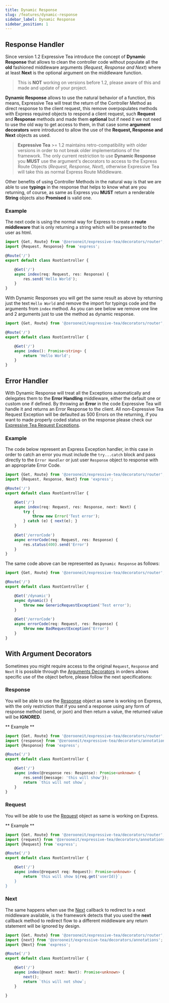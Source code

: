 ```yaml
---
title: Dynamic Response
slug: /features/dynamic-response
sidebar_label: Dynamic Response
sidebar_position: 1
---
```



## Response Handler

Since version 1.2 Expressive Tea introduce the concept of **Dynamic Response** that allows to clean the controller code
without populate all the **old** fashioned middleware arguments (*Request, Response and Next*) where at least **Next** is the
optional argument on the middleware function.

> This is **NOT** working on versions before 1.2, please aware of this and made and update of your project.

**Dynamic Response** allows to use the natural behavior of a function, this means, Expressive Tea will treat the return
of the Controller Method as direct response to the client request, this remove overpopulates methods with Express required
objects to respond a client request, such **Request** and **Response** methods and made them **optional** but if need it
we not need to use the old way to get access to them, in that case some **argument decorators** were introduced to allow
the use of the **Request, Response and Next** objects as used.

> **Expressive Tea** >= 1.2 maintains retro-compatibility with older versions in order to not break older implementations of
> the framework. The only current restriction to use **Dynamic Response** you **MUST** use the argument's decorators to access
> to the Express Route Objects (*Request, Response, Next*), otherwise Expressive Tea will take this as normal Express Route
> Middleware.

Other benefits of using Controller Methods in the natural way is that we are able to use **typings** in the response that 
helps to know what are you returning, of course, as same as Express you **MUST** return a renderable **String** objects
also **Promised** is valid one.


### Example

The next code is using the normal way for Express to create a **route middleware** that is only returning a string which
will be presented to the user as html.

```typescript title="GenericController.ts" {8,9}
import {Get, Route} from '@zerooneit/expressive-tea/decorators/router';
import {Request, Response} from 'express';

@Route('/')
export default class RootController {

    @Get('/')
    async index(req: Request, res: Response) {
        res.send('Hello World');
    }
}
```

With Dynamic Responses you will get the same result as above by returning just the text `Hello World` and remove the import
for typings code and the arguments from `index` method. As you can see below we remove one line and 2 arguments just to use
the method as dynamic response.

```typescript title="GenericController.ts" {7,8}
import {Get, Route} from '@zerooneit/expressive-tea/decorators/router';

@Route('/')
export default class RootController {

    @Get('/')
    async index(): Promise<string> {
        return 'Hello World';
    }
}
```

## Error Handler

With Dynamic Response will treat all the Exceptions automatically and delegates them to the **Error Handling** middleware,
either the default one or custom one if defined. By throwing an **Error** in the code Expressive Tea will handle it and returns
an Error Response to the client. All non-Expressive Tea Request Exception will be defaulted as 500 Errors on the returning, if
you want to made properly coded status on the response please check our [Expressive Tea Request Exceptions](../exceptions/request).


### Example

The code below represent an Express Exception handler, in this case in order to catch an error you must include the `try...catch`
block and pass directly to the `Error Handler` or just user `Response` object to response with an appropriate Error Code.

```typescript title="GenericController.ts" {8-11,15-17}
import {Get, Route} from '@zerooneit/expressive-tea/decorators/router';
import {Request, Response, Next} from 'express';

@Route('/')
export default class RootController {

    @Get('/')
    async index(req: Request, res: Response, next: Next) {
        try {
            throw new Error('Test error');
        } catch (e) { next(e); }
    }
    
    @Get('/errorCode')
    async errorCode(req: Request, res: Response) {
        res.status(400).send('Error')
    }
}
```

The same code above can be represented as `Dynamic Response` as follows:

```typescript title="GenericController.ts" {7-9,12-14}
import {Get, Route} from '@zerooneit/expressive-tea/decorators/router';

@Route('/')
export default class RootController {

    @Get('/dynamic')
    async dynamic() {
        throw new GenericRequestException('Test error');
    }
    
    @Get('/errorCode')
    async errorCode(req: Request, res: Response) {
        throw new BadRequestException('Error')
    }
}
```

## With Argument Decorators

Sometimes you might require access to the original `Request`, `Response` and `Next` it is possible through the [Arguments Decorators](../decorators/annotations)
in orders allows specific use of the object before, please follow the next specifications:

### Response
You will be able to use the [Response](http://expressjs.com/en/4x/api.html#res) object as same is working on Express, with the only restriction
that if you send a response using any form of response method (send, or json) and then return a value, the returned value will be **IGNORED**.

** Example **

```typescript title="GenericController.ts" {9-12}
import {Get, Route} from '@zerooneit/expressive-tea/decorators/router';
import {response} from '@zerooneit/expressive-tea/decorators/annotations';
import {Response} from 'express';

@Route('/')
export default class RootController {

    @Get('/')
    async index(@response res: Response): Promise<unknown> {
        res.send({message: 'this will show'});
        return `this will not show`;
    }
}
```

### Request
You will be able to use the [Request](http://expressjs.com/en/4x/api.html#req) object as same is working on Express.

** Example **

```typescript title="GenericController.ts" {9-11}
import {Get, Route} from '@zerooneit/expressive-tea/decorators/router';
import {request} from '@zerooneit/expressive-tea/decorators/annotations';
import {Request} from 'express';

@Route('/')
export default class RootController {

    @Get('/')
    async index(@request req: Request): Promise<unknown> {
        return `this will show ${req.get('userId)}`;
    }
}
```

### Next
The same happens when use the [Next](http://expressjs.com/en/guide/using-middleware.html) callback to redirect to a next 
middleware available, is the framework detects that you used the **next** callback method to redirect flow to a different 
middleware any return statement will be ignored by design.

```typescript title="GenericController.ts" {9-12}
import {Get, Route} from '@zerooneit/expressive-tea/decorators/router';
import {next} from '@zerooneit/expressive-tea/decorators/annotations';
import {Next} from 'express';

@Route('/')
export default class RootController {

    @Get('/')
    async index(@next next: Next): Promise<unknown> {
        next();
        return `this will not show`;
    }

}
```